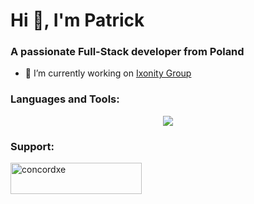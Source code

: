 <h1>Hi 👋, I'm Patrick</h1>
<h3>A passionate Full-Stack developer from Poland</h3>

- 🔭 I’m currently working on [Ixonity Group](https://ixonity.com)

<h3 align="left">Languages and Tools:</h3>
<p align="center">
  <a href="https://skillicons.dev">
    <img src="https://skillicons.dev/icons?i=git,kubernetes,docker,c,vim" />
  </a>
</p>
<h3 align="left">Support:</h3>
<p><a href="https://ko-fi.com/concordxe"> <img align="left" src="https://cdn.ko-fi.com/cdn/kofi3.png?v=3" height="50" width="210" alt="concordxe" /></a></p><br><br>
